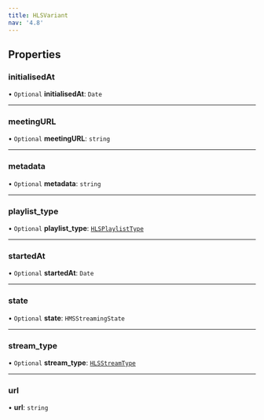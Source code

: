 ```yaml
---
title: HLSVariant
nav: '4.8'
---
```


## Properties

### initialisedAt

• `Optional` **initialisedAt**: `Date`

---

### meetingURL

• `Optional` **meetingURL**: `string`

---

### metadata

• `Optional` **metadata**: `string`

---

### playlist_type

• `Optional` **playlist_type**: [`HLSPlaylistType`](/api-reference/javascript/v2/enums/HLSPlaylistType)

---

### startedAt

• `Optional` **startedAt**: `Date`

---

### state

• `Optional` **state**: `HMSStreamingState`

---

### stream_type

• `Optional` **stream_type**: [`HLSStreamType`](/api-reference/javascript/v2/enums/HLSStreamType)

---

### url

• **url**: `string`
